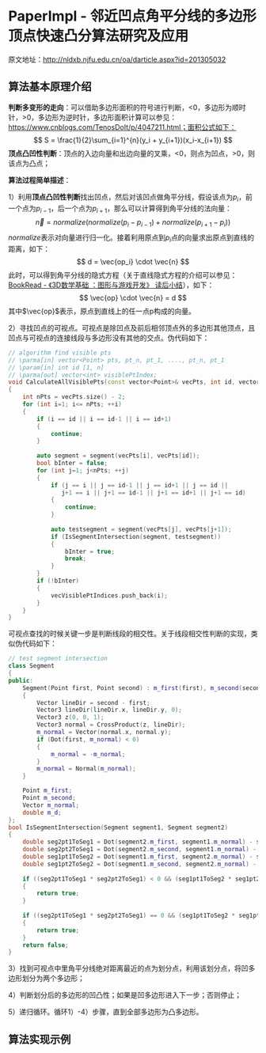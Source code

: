 # PaperImpl - 邻近凹点角平分线的多边形顶点快速凸分算法研究及应用

原文地址：http://nldxb.njfu.edu.cn/oa/darticle.aspx?id=201305032

## 算法基本原理介绍

**判断多变形的走向**：可以借助多边形面积的符号进行判断，<0，多边形为顺时针，>0，多边形为逆时针，多边形面积计算可以参见：https://www.cnblogs.com/TenosDoIt/p/4047211.html；面积公式如下：
$$
S = \frac{1}{2}\sum_{i=1}^{n}(y_i + y_{i+1})(x_i-x_{i+1})
$$
**顶点凸凹性判断**：顶点的入边向量和出边向量的叉乘，<0，则点为凹点，>0，则该点为凸点；

**算法过程简单描述**：

1）利用**顶点凸凹性判断**找出凹点，然后对该凹点做角平分线，假设该点为$p_i$，前一个点为$p_{i-1}$，后一个点为$p_{i+1}$，那么可以计算得到角平分线的法向量：
$$
\vec{n} = normalize(normalize(p_{i} - p_{i-1}) + normalize(p_{i+1} - p_{i}))
$$
$normalize$表示对向量进行归一化。接着利用原点到$p_i$点的向量求出原点到直线的距离，如下：
$$
d = \vec{op_i} \cdot \vec{n}
$$
此时，可以得到角平分线的隐式方程（关于直线隐式方程的介绍可以参见：[BookRead - 《3D数学基础 ：图形与游戏开发》 读后小结](https://www.cnblogs.com/grass-and-moon/p/13598114.html)），如下：
$$
\vec{op} \cdot \vec{n} = d
$$
其中$\vec{op}$表示，原点到直线上的任一点p构成的向量。

2）寻找凹点的可视点。可视点是除凹点及前后相邻顶点外的多边形其他顶点，且凹点与可视点的连接线段与多边形没有其他的交点。伪代码如下：

```c++
// algorithm find visible pts
// \parma[in] vector<Point> pts, pt_n, pt_1, ...., pt_n, pt_1
// \param[in] int id [1, n]
// \parma[out] vector<int> visiblePtIndex;
void CalculateAllVisiblePts(const vector<Point>& vecPts, int id, vector<int>& vecVisiblePtIndices)
{
    int nPts = vecPts.size() - 2;
    for (int i=1; i<= nPts; ++i)
    {
        if (i == id || i == id-1 || i == id+1)
        {
            continue;
        }
        
        auto segment = segment(vecPts[i], vecPts[id]);
        bool bInter = false;
        for (int j=1; j<nPts; ++j)
        {
            if (j == i || j == id-1 || j == id+1 || j == id ||
               j+1 == i || j+1 == id-1 || j+1 == id+1 || j+1 == id)
            {
                continue;
            }
            
            auto testsegment = segment(vecPts[j], vecPts[j+1]);
            if (IsSegmentIntersection(segment, testsegment))
            {
                bInter = true;
                break;
            }
        }
        if (!bInter)
        {
            vecVisiblePtIndices.push_back(i);
        }
    }
}
```

可视点查找的时候关键一步是判断线段的相交性。关于线段相交性判断的实现，类似伪代码如下：

```c++
// test segment intersection
class Segment
{
public:
    Segment(Point first, Point second) : m_first(first), m_second(second)
    {
        Vector lineDir = second - first;
        Vector3 lineDir(lineDir.x, lineDir.y, 0);
        Vector3 z(0, 0, 1);
        Vector3 normal = CrossProduct(z, lineDir);
        m_normal = Vector(normal.x, normal.y);
        if (Dot(first, m_normal) < 0)
        {
            m_normal = -m_normal;
        }
        m_normal = Normal(m_normal);
    }

    Point m_first;
    Point m_second;
    Vector m_normal;
    double m_d;
};
bool IsSegmentIntersection(Segment segment1, Segment segment2)
{
    double seg2pt1ToSeg1 = Dot(segment2.m_first, segment1.m_normal) - segment1.m_d;
    double seg2pt2ToSeg1 = Dot(segment2.m_second, segment1.m_normal) - segment1.m_d;
    double seg1pt1ToSeg2 = Dot(segment1.m_first, segment2.m_normal) - segment2.m_d;
    double seg1pt2ToSeg2 = Dot(segment1.m_second, segment2.m_normal) - segment2.m_d;
    
    if ((seg2pt1ToSeg1 * seg2pt2ToSeg1) < 0 && (seg1pt1ToSeg2 * seg1pt2ToSeg2) < 0)
    {
        return true;
    }
    
    if ((seg2pt1ToSeg1 * seg2pt2ToSeg1) == 0 && (seg1pt1ToSeg2 * seg1pt2ToSeg2) == 0)
    {
        return true;
    }
    return false;
}
```

3）找到可视点中里角平分线绝对距离最近的点为划分点，利用该划分点，将凹多边形划分为两个多边形；

4）判断划分后的多边形的凹凸性；如果是凹多边形进入下一步；否则停止；

5）递归循环。循环1）-4）步骤，直到全部多边形为凸多边形。

## 算法实现示例

